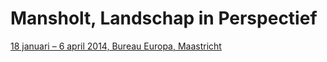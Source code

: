 # Mansholt, Landschap in Perspectief

[18 januari – 6 april 2014, Bureau Europa, Maastricht](http://www.bureau-europa.nl/nl/manifestations/mansholt_landscape_in_perspective/)
